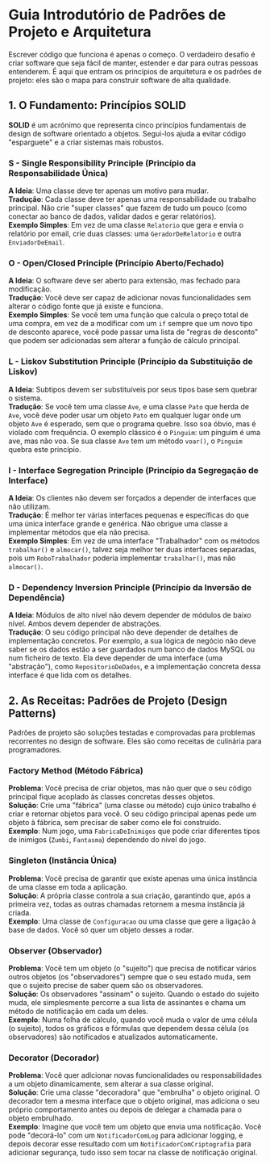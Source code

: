 # Guia Introdutório de Padrões de Projeto e Arquitetura

Escrever código que funciona é apenas o começo. O verdadeiro desafio é criar software que seja fácil de manter, estender e dar para outras pessoas entenderem. É aqui que entram os princípios de arquitetura e os padrões de projeto: eles são o mapa para construir software de alta qualidade.

## 1. O Fundamento: Princípios SOLID

**SOLID** é um acrónimo que representa cinco princípios fundamentais de design de software orientado a objetos. Segui-los ajuda a evitar código "esparguete" e a criar sistemas mais robustos.

### S - Single Responsibility Principle (Princípio da Responsabilidade Única)

**A Ideia**: Uma classe deve ter apenas um motivo para mudar.  
**Tradução**: Cada classe deve ter apenas uma responsabilidade ou trabalho principal. Não crie "super classes" que fazem de tudo um pouco (como conectar ao banco de dados, validar dados e gerar relatórios).  
**Exemplo Simples**: Em vez de uma classe `Relatorio` que gera e envia o relatório por email, crie duas classes: uma `GeradorDeRelatorio` e outra `EnviadorDeEmail`.

### O - Open/Closed Principle (Princípio Aberto/Fechado)

**A Ideia**: O software deve ser aberto para extensão, mas fechado para modificação.  
**Tradução**: Você deve ser capaz de adicionar novas funcionalidades sem alterar o código fonte que já existe e funciona.  
**Exemplo Simples**: Se você tem uma função que calcula o preço total de uma compra, em vez de a modificar com um `if` sempre que um novo tipo de desconto aparece, você pode passar uma lista de "regras de desconto" que podem ser adicionadas sem alterar a função de cálculo principal.

### L - Liskov Substitution Principle (Princípio da Substituição de Liskov)

**A Ideia**: Subtipos devem ser substituíveis por seus tipos base sem quebrar o sistema.  
**Tradução**: Se você tem uma classe `Ave`, e uma classe `Pato` que herda de `Ave`, você deve poder usar um objeto `Pato` em qualquer lugar onde um objeto `Ave` é esperado, sem que o programa quebre. Isso soa óbvio, mas é violado com frequência. O exemplo clássico é o `Pinguim`: um pinguim é uma ave, mas não voa. Se sua classe `Ave` tem um método `voar()`, o `Pinguim` quebra este princípio.

### I - Interface Segregation Principle (Princípio da Segregação de Interface)

**A Ideia**: Os clientes não devem ser forçados a depender de interfaces que não utilizam.  
**Tradução**: É melhor ter várias interfaces pequenas e específicas do que uma única interface grande e genérica. Não obrigue uma classe a implementar métodos que ela não precisa.  
**Exemplo Simples**: Em vez de uma interface "Trabalhador" com os métodos `trabalhar()` e `almocar()`, talvez seja melhor ter duas interfaces separadas, pois um `RoboTrabalhador` poderia implementar `trabalhar()`, mas não `almocar()`.

### D - Dependency Inversion Principle (Princípio da Inversão de Dependência)

**A Ideia**: Módulos de alto nível não devem depender de módulos de baixo nível. Ambos devem depender de abstrações.  
**Tradução**: O seu código principal não deve depender de detalhes de implementação concretos. Por exemplo, a sua lógica de negócio não deve saber se os dados estão a ser guardados num banco de dados MySQL ou num ficheiro de texto. Ela deve depender de uma interface (uma "abstração"), como `RepositorioDeDados`, e a implementação concreta dessa interface é que lida com os detalhes.

## 2. As Receitas: Padrões de Projeto (Design Patterns)

Padrões de projeto são soluções testadas e comprovadas para problemas recorrentes no design de software. Eles são como receitas de culinária para programadores.

### Factory Method (Método Fábrica)

**Problema**: Você precisa de criar objetos, mas não quer que o seu código principal fique acoplado às classes concretas desses objetos.  
**Solução**: Crie uma "fábrica" (uma classe ou método) cujo único trabalho é criar e retornar objetos para você. O seu código principal apenas pede um objeto à fábrica, sem precisar de saber como ele foi construído.  
**Exemplo**: Num jogo, uma `FabricaDeInimigos` que pode criar diferentes tipos de inimigos (`Zumbi`, `Fantasma`) dependendo do nível do jogo.

### Singleton (Instância Única)

**Problema**: Você precisa de garantir que existe apenas uma única instância de uma classe em toda a aplicação.  
**Solução**: A própria classe controla a sua criação, garantindo que, após a primeira vez, todas as outras chamadas retornem a mesma instância já criada.  
**Exemplo**: Uma classe de `Configuracao` ou uma classe que gere a ligação à base de dados. Você só quer um objeto desses a rodar.

### Observer (Observador)

**Problema**: Você tem um objeto (o "sujeito") que precisa de notificar vários outros objetos (os "observadores") sempre que o seu estado muda, sem que o sujeito precise de saber quem são os observadores.  
**Solução**: Os observadores "assinam" o sujeito. Quando o estado do sujeito muda, ele simplesmente percorre a sua lista de assinantes e chama um método de notificação em cada um deles.  
**Exemplo**: Numa folha de cálculo, quando você muda o valor de uma célula (o sujeito), todos os gráficos e fórmulas que dependem dessa célula (os observadores) são notificados e atualizados automaticamente.

### Decorator (Decorador)

**Problema**: Você quer adicionar novas funcionalidades ou responsabilidades a um objeto dinamicamente, sem alterar a sua classe original.  
**Solução**: Crie uma classe "decoradora" que "embrulha" o objeto original. O decorador tem a mesma interface que o objeto original, mas adiciona o seu próprio comportamento antes ou depois de delegar a chamada para o objeto embrulhado.  
**Exemplo**: Imagine que você tem um objeto que envia uma notificação. Você pode "decorá-lo" com um `NotificadorComLog` para adicionar logging, e depois decorar esse resultado com um `NotificadorComCriptografia` para adicionar segurança, tudo isso sem tocar na classe de notificação original.
